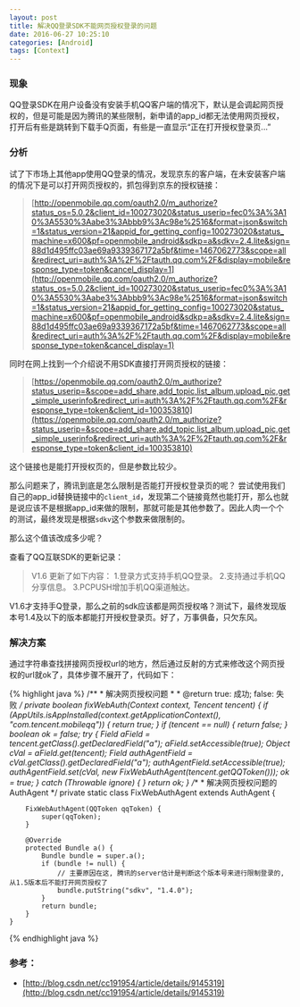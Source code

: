 ```yaml
---
layout: post
title: 解决QQ登录SDK不能网页授权登录的问题
date: 2016-06-27 10:25:10
categories: [Android]
tags: [Context]
---
```

### 现象
QQ登录SDK在用户设备没有安装手机QQ客户端的情况下，默认是会调起网页授权的，但是可能是因为腾讯的某些限制，新申请的app_id都无法使用网页授权，打开后有些是跳转到下载手Q页面，有些是一直显示“正在打开授权登录页...”
<!--more-->

### 分析
试了下市场上其他app使用QQ登录的情况，发现京东的客户端，在未安装客户端的情况下是可以打开网页授权的，抓包得到京东的授权链接：  

>[http://openmobile.qq.com/oauth2.0/m_authorize?status_os=5.0.2&client_id=100273020&status_userip=fec0%3A%3A10%3A5530%3Aabe3%3Abbb9%3Ac98e%2516&format=json&switch=1&status_version=21&appid_for_getting_config=100273020&status_machine=x600&pf=openmobile_android&sdkp=a&sdkv=2.4.lite&sign=88d1d495ffc03ae69a9339367172a5bf&time=1467062773&scope=all&redirect_uri=auth%3A%2F%2Ftauth.qq.com%2F&display=mobile&response_type=token&cancel_display=1](http://openmobile.qq.com/oauth2.0/m_authorize?status_os=5.0.2&client_id=100273020&status_userip=fec0%3A%3A10%3A5530%3Aabe3%3Abbb9%3Ac98e%2516&format=json&switch=1&status_version=21&appid_for_getting_config=100273020&status_machine=x600&pf=openmobile_android&sdkp=a&sdkv=2.4.lite&sign=88d1d495ffc03ae69a9339367172a5bf&time=1467062773&scope=all&redirect_uri=auth%3A%2F%2Ftauth.qq.com%2F&display=mobile&response_type=token&cancel_display=1)

同时在网上找到一个介绍说不用SDK直接打开网页授权的链接：  

>[https://openmobile.qq.com/oauth2.0/m_authorize?status_userip=&scope=add_share,add_topic,list_album,upload_pic,get_simple_userinfo&redirect_uri=auth%3A%2F%2Ftauth.qq.com%2F&response_type=token&client_id=100353810](https://openmobile.qq.com/oauth2.0/m_authorize?status_userip=&scope=add_share,add_topic,list_album,upload_pic,get_simple_userinfo&redirect_uri=auth%3A%2F%2Ftauth.qq.com%2F&response_type=token&client_id=100353810)

这个链接也是能打开授权页的，但是参数比较少。

那么问题来了，腾讯到底是怎么限制是否能打开授权登录页的呢？
尝试使用我们自己的app_id替换链接中的`client_id`，发现第二个链接竟然也能打开，那么也就是说应该不是根据app_id来做的限制，那就可能是其他参数了。因此人肉一个个的测试，最终发现是根据`sdkv`这个参数来做限制的。

那么这个值该改成多少呢？

查看了QQ互联SDK的更新记录：

>V1.6  更新了如下内容：
      1.登录方式支持手机QQ登录。
      2.支持通过手机QQ分享信息。
      3.PCPUSH增加手机QQ渠道触达。

V1.6才支持手Q登录，那么之前的sdk应该都是网页授权咯？测试下，最终发现版本号1.4及以下的版本都能打开授权登录页。好了，万事俱备，只欠东风。

### 解决方案
通过字符串查找拼接网页授权url的地方，然后通过反射的方式来修改这个网页授权的url就ok了，具体步骤不展开了，代码如下：

{% highlight java %}
/**
     * 解决网页授权问题
     *
     * @return true: 成功; false: 失败
     */
    private boolean fixWebAuth(Context context, Tencent tencent) {
        if (AppUtils.isAppInstalled(context.getApplicationContext(), "com.tencent.mobileqq")) {
            return true;
        }
        if (tencent == null) {
            return false;
        }
        boolean ok = false;
        try {
            Field aField = tencent.getClass().getDeclaredField("a");
            aField.setAccessible(true);
            Object cVal = aField.get(tencent);
            Field authAgentField = cVal.getClass().getDeclaredField("a");
            authAgentField.setAccessible(true);
            authAgentField.set(cVal, new FixWebAuthAgent(tencent.getQQToken()));
            ok = true;
        } catch (Throwable ignore) {
        }
        return ok;
    }
    /**
     * 解决网页授权问题的AuthAgent
     */
    private static class FixWebAuthAgent extends AuthAgent {

        FixWebAuthAgent(QQToken qqToken) {
            super(qqToken);
        }

        @Override
        protected Bundle a() {
            Bundle bundle = super.a();
            if (bundle != null) {
                // 主要原因在这, 腾讯的server估计是判断这个版本号来进行限制登录的, 从1.5版本后不能打开网页授权了
                bundle.putString("sdkv", "1.4.0");
            }
            return bundle;
        }
    }
{% endhighlight java %}

### 参考：
- [http://blog.csdn.net/cc191954/article/details/9145319](http://blog.csdn.net/cc191954/article/details/9145319)
